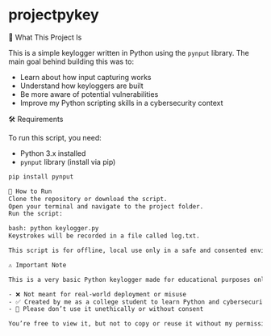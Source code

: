 # projectpykey

📌 What This Project Is

This is a simple keylogger written in Python using the `pynput` library. The main goal behind building this was to:
- Learn about how input capturing works
- Understand how keyloggers are built
- Be more aware of potential vulnerabilities
- Improve my Python scripting skills in a cybersecurity context

🛠️ Requirements

To run this script, you need:

- Python 3.x installed  
- `pynput` library (install via pip)

```bash
pip install pynput

🚀 How to Run
Clone the repository or download the script.
Open your terminal and navigate to the project folder.
Run the script:

bash: python keylogger.py
Keystrokes will be recorded in a file called log.txt.

This script is for offline, local use only in a safe and consented environment.

⚠️ Important Note

This is a very basic Python keylogger made for educational purposes only.

- ❌ Not meant for real-world deployment or misuse
- ✅ Created by me as a college student to learn Python and cybersecurity
- 📢 Please don’t use it unethically or without consent

You’re free to view it, but not to copy or reuse it without my permission.
